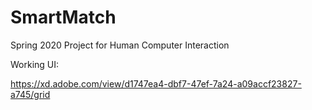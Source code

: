 # SmartMatch
Spring 2020 Project for Human Computer Interaction

Working UI:

https://xd.adobe.com/view/d1747ea4-dbf7-47ef-7a24-a09accf23827-a745/grid
